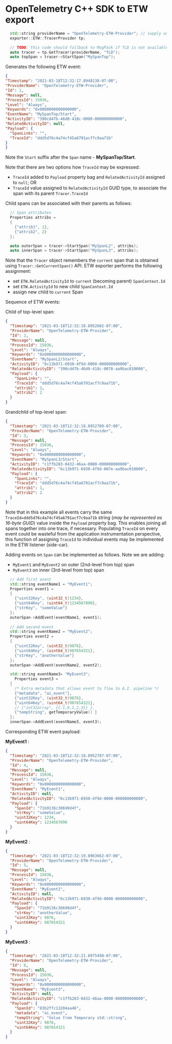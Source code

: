 # OpenTelemetry C++ SDK to ETW export

```cpp
  std::string providerName = "OpenTelemetry-ETW-Provider"; // supply unique instrumentation name here
  exporter::ETW::TracerProvider tp;

  // TODO: this code should fallback to MsgPack if TLD is not available
  auto tracer = tp.GetTracer(providerName, "TLD");
  auto topSpan = tracer->StartSpan("MySpanTop");
  ```
  
  Generates the following ETW event:
  
  ```json
  {
  "Timestamp": "2021-03-18T12:32:17.8948138-07:00",
  "ProviderName": "OpenTelemetry-ETW-Provider",
  "Id": 1,
  "Message": null,
  "ProcessId": 15036,
  "Level": "Always",
  "Keywords": "0x0000000000000000",
  "EventName": "MySpanTop/Start",
  "ActivityID": "390cd47b-46d0-418c-0000-000000000000",
  "RelatedActivityID": null,
  "Payload": {
    "SpanLinks": "",
    "TraceId": "ddd5d76c4a74cf45a6791acf7c9aa71b"
  }
}
```

Note the `Start` suffix after the `Span` name - **MySpanTop/Start**.

Note that there are two options how `TraceId` may be expressed:
- `TraceId` added to `Payload` property bag and `RelatedActivityId` assigned to `null`; OR
- `TraceId` value assigned to `RelatedActivityId` GUID type, to associate the span with its parent `Tracer.TraceId`

Child spans can be associated with their parents as follows:

```cpp
  // Span attributes
  Properties attribs =
  {
    {"attrib1", 1},
    {"attrib2", 2}
  };

  auto outerSpan = tracer->StartSpan("MySpanL2", attribs);
  auto innerSpan = tracer->StartSpan("MySpanL3", attribs);
```

Note that the `Tracer` object remembers the `current` span that is
obtained using `Tracer::GetCurrentSpan()` API. ETW exporter performs
the following assignment:
- set `ETW.RelatedActivityId` to `current` (becoming parent) `SpanContext.Id`
- set `ETW.ActivityId` to new child `SpanContext.Id`
- assign new child to `current` Span

Sequence of ETW events:

Child of top-level span:

```json
{
  "Timestamp": "2021-03-18T12:32:18.8952602-07:00",
  "ProviderName": "OpenTelemetry-ETW-Provider",
  "Id": 2,
  "Message": null,
  "ProcessId": 15036,
  "Level": "Always",
  "Keywords": "0x0000000000000000",
  "EventName": "MySpanL2/Start",
  "ActivityID": "6c13b971-6930-4f9d-0000-000000000000",
  "RelatedActivityID": "390cd47b-46d0-418c-0078-aa9bac010000",
  "Payload": {
    "SpanLinks": "",
    "TraceId": "ddd5d76c4a74cf45a6791acf7c9aa71b",
    "attrib1": 1,
    "attrib2": 2
  }
}
```

Grandchild of top-level span:

```json
{
  "Timestamp": "2021-03-18T12:32:18.8952709-07:00",
  "ProviderName": "OpenTelemetry-ETW-Provider",
  "Id": 3,
  "Message": null,
  "ProcessId": 15036,
  "Level": "Always",
  "Keywords": "0x0000000000000000",
  "EventName": "MySpanL3/Start",
  "ActivityID": "c1ffb283-0432-46aa-0000-000000000000",
  "RelatedActivityID": "6c13b971-6930-4f9d-007e-aa9bac010000",
  "Payload": {
    "SpanLinks": "",
    "TraceId": "ddd5d76c4a74cf45a6791acf7c9aa71b",
    "attrib1": 1,
    "attrib2": 2
  }
}
```

Note that in this example all events carry the same `TraceId=ddd5d76c4a74cf45a6791acf7c9aa71b` string (_may be represented as 16-byte GUID_) value inside the `Payload` property bag. This enables joining all spans together into one trace, if necessary. Populating `TraceId` on every event could be wasteful from the application instrumentation perspective, this function of assigning `TraceId` to individual events may be implemented in the ETW listener (side-car).

Adding events on `Span` can be implemented as follows. Note we are adding:
- `MyEvent1` and `MyEvent2` on outer (2nd-level from top) span
- `MyEvent3` on inner (3rd-level from top) span

```cpp
  // Add first event
  std::string eventName1 = "MyEvent1";
  Properties event1 =
  {
    {"uint32Key", (uint32_t)1234},
    {"uint64Key", (uint64_t)1234567890},
    {"strKey", "someValue"}
  };
  outerSpan->AddEvent(eventName1, event1);
  
  // Add second event
  std::string eventName2 = "MyEvent2";
  Properties event2 =
  {
    {"uint32Key", (uint32_t)9876},
    {"uint64Key", (uint64_t)987654321},
    {"strKey", "anotherValue"}
  };
  outerSpan->AddEvent(eventName2, event2);

  std::string eventName3= "MyEvent3";
    Properties event3 =
  {
    /* Extra metadata that allows event to flow to A.I. pipeline */
    {"metadata", "ai_event"},
    {"uint32Key", (uint32_t)9876},
    {"uint64Key", (uint64_t)987654321},
    // {"int32array", {{-1,0,1,2,3}} },
    {"tempString", getTemporaryValue() }
  };
  innerSpan->AddEvent(eventName3, event3);
```

Corresponding ETW event payload:

**MyEvent1** : 

```json
{
  "Timestamp": "2021-03-18T12:32:18.8952787-07:00",
  "ProviderName": "OpenTelemetry-ETW-Provider",
  "Id": 4,
  "Message": null,
  "ProcessId": 15036,
  "Level": "Always",
  "Keywords": "0x0000000000000000",
  "EventName": "MyEvent1",
  "ActivityID": null,
  "RelatedActivityID": "6c13b971-6930-4f9d-0000-000000000000",
  "Payload": {
    "SpanId": "71b9136c30699d4f",
    "strKey": "someValue",
    "uint32Key": 1234,
    "uint64Key": 1234567890
  }
}
```

**MyEvent2** :

```json
{
  "Timestamp": "2021-03-18T12:32:19.8963662-07:00",
  "ProviderName": "OpenTelemetry-ETW-Provider",
  "Id": 5,
  "Message": null,
  "ProcessId": 15036,
  "Level": "Always",
  "Keywords": "0x0000000000000000",
  "EventName": "MyEvent2",
  "ActivityID": null,
  "RelatedActivityID": "6c13b971-6930-4f9d-0000-000000000000",
  "Payload": {
    "SpanId": "71b9136c30699d4f",
    "strKey": "anotherValue",
    "uint32Key": 9876,
    "uint64Key": 987654321
  }
}
```

**MyEvent3** :

```json
{
  "Timestamp": "2021-03-18T12:32:21.8975498-07:00",
  "ProviderName": "OpenTelemetry-ETW-Provider",
  "Id": 6,
  "Message": null,
  "ProcessId": 15036,
  "Level": "Always",
  "Keywords": "0x0000000000000000",
  "EventName": "MyEvent3",
  "ActivityID": null,
  "RelatedActivityID": "c1ffb283-0432-46aa-0000-000000000000",
  "Payload": {
    "SpanId": "83b2ffc13204aa46",
    "metadata": "ai_event",
    "tempString": "Value from Temporary std::string",
    "uint32Key": 9876,
    "uint64Key": 987654321
  }
}
```
